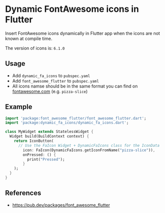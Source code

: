 # Dynamic FontAwesome icons in Flutter

Insert FontAwesome icons dynamically in Flutter app when the icons are not known at compile time.

The version of icons is:  ```6.1.0```

## Usage

- Add `dynamic_fa_icons` to `pubspec.yaml`
- Add `font_awesome_flutter` to `pubspec.yaml`
- All icons namse should be in the same format you can find
  on [fontawesome.com](https://fontawesome.com/) (e.g. `pizza-slice`)

## Example

```dart
import 'package:font_awesome_flutter/font_awesome_flutter.dart';
import 'package:dynamic_fa_icons/dynamic_fa_icons.dart';

class MyWidget extends StatelessWidget {
  Widget build(BuildContext context) {
    return IconButton(
      // Use the FaIcon Widget + DynamicFaIcons class for the IconData
        icon: FaIcon(DynamicFaIcons.getIconFromName("pizza-slice")),
        onPressed: () {
          print("Pressed");
        }
    );
  }
}
```

## References

- https://pub.dev/packages/font_awesome_flutter
